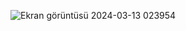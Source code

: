 ![Ekran görüntüsü 2024-03-13 023954](https://github.com/brtoz/qrcode_generator/assets/124490379/4a5dcc88-3c6a-4a2f-a683-475c9c7a3c42)
